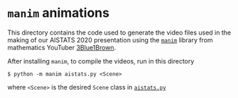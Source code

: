 # `manim` animations

This directory contains the code used to generate the video files used in the making of our AISTATS 2020 presentation using the [`manim`](https://github.com/3b1b/manim) library from mathematics YouTuber [3Blue1Brown](https://www.3blue1brown.com/).

After installing `manim`, to compile the videos, run in this directory
```
$ python -m manim aistats.py <Scene>
```
where `<Scene>` is the desired `Scene` class in [`aistats.py`](https://github.com/dlej/grapl/blob/master/manim/aistats.py)